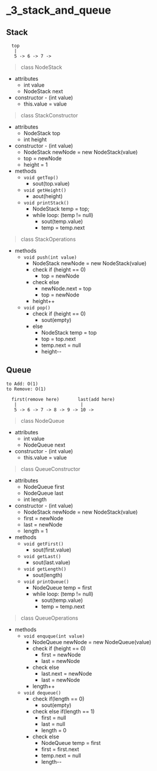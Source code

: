 # _3_stack_and_queue

## Stack

```
  top
   |
   5 -> 6 -> 7 ->
```

> class NodeStack

- attributes
  - int value
  - NodeStack next
- constructor - (int value)
  - this.value = value

> class StackConstructor

- attributes
  - NodeStack top
  - int height
- constructor - (int value)
  - NodeStack newNode = new NodeStack(value)
  - top = newNode
  - height = 1
- methods
  - `void getTop()`
    - sout(top.value)
  - `void getHeight()`
    - aout(height)
  - `void printStack()`
    - NodeStack temp = top;
    - while loop: (temp != null)
      - sout(temp.value)
      - temp = temp.next

> class StackOperations

- methods
  - `void push(int value)`
    - NodeStack newNode = new NodeStack(value)
    - check if (height == 0)
      - top = newNode
    - check else
      - newNode.next = top
      - top = newNode
    - height++
  - `void pop()`
    - check if (height == 0)
      - sout(empty)
    - else
      - NodeStack temp = top
      - top = top.next
      - temp.next = null
      - height--

## Queue

```
to Add: O(1)
to Remove: O(1)

  first(remove here)       last(add here)
   |                        |
   5 -> 6 -> 7 -> 8 -> 9 -> 10 ->
```

> class NodeQueue

- attributes
  - int value
  - NodeQueue next
- constructor - (int value)
  - this.value = value

> class QueueConstructor

- attributes
  - NodeQueue first
  - NodeQueue last
  - int length
- constructor - (int value)
  - NodeStack newNode = new NodeStack(value)
  - first = newNode
  - last = newNode
  - length = 1
- methods
  - `void getFirst()`
    - sout(first.value)
  - `void getLast()`
    - sout(last.value)
  - `void getLength()`
    - sout(length)
  - `void printQueue()`
    - NodeQueue temp = first
    - while loop: (temp != null)
      - sout(temp.value)
      - temp = temp.next

> class QueueOperations

- methods
  - `void enquque(int value)`
    - NodeQueue newNode = new NodeQueue(value)
    - check if (height == 0)
      - first = newNode
      - last = newNode
    - check else
      - last.next = newNode
      - last = newNode
    - length++
  - `void dequeue()`
    - check if(length == 0)
      - sout(empty)
    - check else if(length == 1)
      - first = null
      - last = null
      - length = 0
    - check else
      - NodeQueue temp = first
      - first = first.next
      - temp.next = null
      - length--

